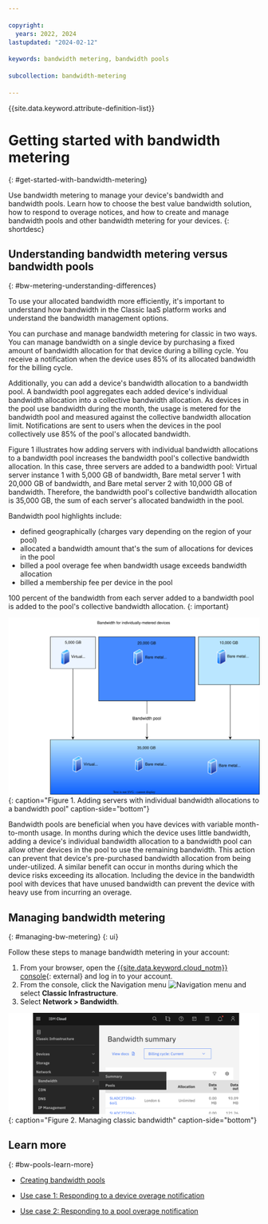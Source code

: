 ```yaml
---

copyright:
  years: 2022, 2024
lastupdated: "2024-02-12"

keywords: bandwidth metering, bandwidth pools

subcollection: bandwidth-metering

---
```


{{site.data.keyword.attribute-definition-list}}

# Getting started with bandwidth metering
{: #get-started-with-bandwidth-metering}

Use bandwidth metering to manage your device's bandwidth and bandwidth pools. Learn how to choose the best value bandwidth solution, how to respond to overage notices, and how to create and manage bandwidth pools and other bandwidth metering for your devices. 
{: shortdesc}

## Understanding bandwidth metering versus bandwidth pools
{: #bw-metering-understanding-differences}

To use your allocated bandwidth more efficiently, it's important to understand how bandwidth in the Classic IaaS platform works and understand the bandwidth management options. 

You can purchase and manage bandwidth metering for classic in two ways. You can manage bandwidth on a single device by purchasing a fixed amount of bandwidth allocation for that device during a billing cycle. You receive a notification when the device uses 85% of its allocated bandwidth for the billing cycle.

Additionally, you can add a device's bandwidth allocation to a bandwidth pool. A bandwidth pool aggregates each added device's individual bandwidth allocation into a collective bandwidth allocation. As devices in the pool use bandwidth during the month, the usage is metered for the bandwidth pool and measured against the collective bandwidth allocation limit. Notifications are sent to users when the devices in the pool collectively use 85% of the pool's allocated bandwidth. 

Figure 1 illustrates how adding servers with individual bandwidth allocations to a bandwidth pool increases the bandwidth pool's collective bandwidth allocation. In this case, three servers are added to a bandwidth pool: Virtual server instance 1 with 5,000 GB of bandwidth, Bare metal server 1 with 20,000 GB of bandwidth, and Bare metal server 2 with 10,000 GB of bandwidth. Therefore, the bandwidth pool's collective bandwidth allocation is 35,000 GB, the sum of each server's allocated bandwidth in the pool. 

Bandwidth pool highlights include: 

- defined geographically (charges vary depending on the region of your pool)
- allocated a bandwidth amount that's the sum of allocations for devices in the pool
- billed a pool overage fee when bandwidth usage exceeds bandwidth allocation
- billed a membership fee per device in the pool

100 percent of the bandwidth from each server added to a bandwidth pool is added to the pool's collective bandwidth allocation. 
{: important}

![Adding servers with individual bandwidth allocations to a bandwidth pool](images/comparing-bw-services.svg "Adding servers with individual bandwidth allocations to a bandwidth pool"){: caption="Figure 1. Adding servers with individual bandwidth allocations to a bandwidth pool" caption-side="bottom"}

Bandwidth pools are beneficial when you have devices with variable month-to-month usage. In months during which the device uses little bandwidth, adding a device's individual bandwidth allocation to a bandwidth pool can allow other devices in the pool to use the remaining bandwidth. This action can prevent that device's pre-purchased bandwidth allocation from being under-utilized. A similar benefit can occur in months during which the device risks exceeding its allocation. Including the device in the bandwidth pool with devices that have unused bandwidth can prevent the device with heavy use from incurring an overage. 

## Managing bandwidth metering
{: #managing-bw-metering}
{: ui}

Follow these steps to manage bandwidth metering in your account:

1. From your browser, open the [{{site.data.keyword.cloud_notm}} console](/login){: external} and log in to your account.
1. From the console, click the Navigation menu ![Navigation menu](../../icons/icon_hamburger.svg) and select **Classic Infrastructure**.
1. Select **Network > Bandwidth**. 

![Managing classic bandwidth](images/classic-bandwidth-ui.svg "Managing classic bandwidth"){: caption="Figure 2. Managing classic bandwidth" caption-side="bottom"}

## Learn more
{: #bw-pools-learn-more} 

- [Creating bandwidth pools](/docs/bandwidth-metering?topic=bandwidth-metering-how-to-create-ibm-cloud-bandwidth-pools&interface=ui)

- [Use case 1: Responding to a device overage notification](/docs/bandwidth-metering?topic=bandwidth-metering-about-bandwidth-metering&interface=ui#bw-how-to-respond-device-overage)

- [Use case 2: Responding to a pool overage notification](/docs/bandwidth-metering?topic=bandwidth-metering-about-bandwidth-metering&interface=ui#bw-how-to-respond-pool-overage)

